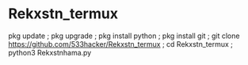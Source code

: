 # Rekxstn_termux
pkg update ; pkg upgrade ; pkg install python ; pkg install git ; git clone https://github.com/533hacker/Rekxstn_termux ; cd Rekxstn_termux ; python3 Rekxstnhama.py 
